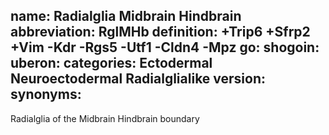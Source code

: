 name: Radialglia Midbrain Hindbrain
abbreviation: RglMHb
definition: +Trip6 +Sfrp2 +Vim -Kdr -Rgs5 -Utf1 -Cldn4 -Mpz
go:
shogoin: 
uberon:
categories: Ectodermal Neuroectodermal Radialglialike
version: 
synonyms:
---

Radialglia of the Midbrain Hindbrain boundary

